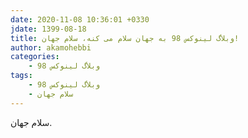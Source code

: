 ```yaml
---
date: 2020-11-08 10:36:01 +0330
jdate: 1399-08-18
title: وبلاگ لینوکس 98 به جهان سلام می کنه، سلام جهان!
author: akamohebbi
categories:
    - وبلاگ لینوکس 98
tags:
    - وبلاگ لینوکس 98
    - سلام جهان
---
```


سلام جهان.

